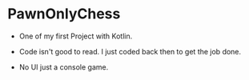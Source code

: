 # PawnOnlyChess

- One of my first Project with Kotlin.

- Code isn't good to read. I just coded back then to get the job done.

- No UI just a console game.
